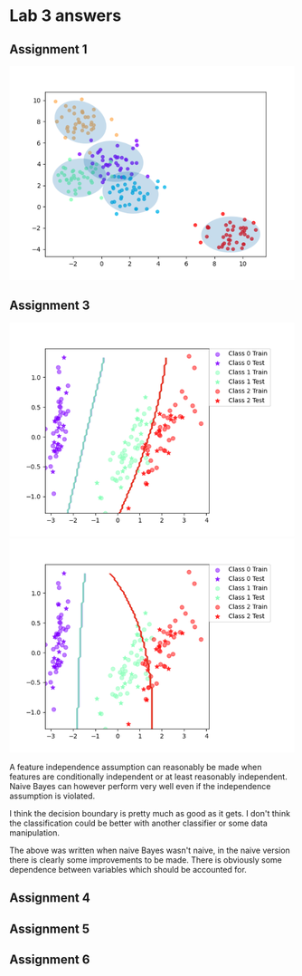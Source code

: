 # Lab 3 answers

## Assignment 1
![Assignment 1 plot](plots/plot_1.png)

## Assignment 3
![Assignment 3 plot](plots/plot_2.png)
![Assignment 3 bad plot](plots/plot_2_bad.png)

A feature independence assumption can reasonably be made when features are conditionally independent or at least reasonably independent. Naive Bayes can however perform very well even if the independence assumption is violated.

I think the decision boundary is pretty much as good as it gets. I don't think the classification could be better with another classifier or some data manipulation.

The above was written when naive Bayes wasn't naive, in the naive version there is clearly some improvements to be made. There is obviously some dependence between variables which should be accounted for.

## Assignment 4


## Assignment 5


## Assignment 6

